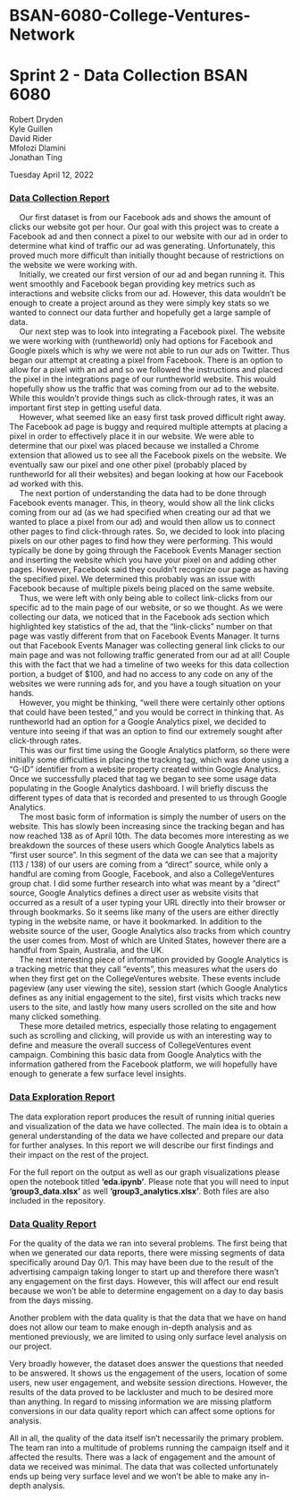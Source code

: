# BSAN-6080-College-Ventures-Network


# Sprint 2 - Data Collection BSAN 6080


Robert Dryden <br />
Kyle Guillen <br />
David Rider <br />
Mfolozi Dlamini <br />
Jonathan Ting <br />



Tuesday April 12, 2022 <br />

### <ins>Data Collection Report</ins>

&emsp; Our first dataset is from our Facebook ads and shows the amount of clicks our website got per hour. 
Our goal with this project was to create a Facebook ad and then connect a pixel to our website with our ad in order to determine what kind of traffic our ad was generating. Unfortunately, this proved much more difficult than initially thought because of restrictions on the website we were working with. <br />
&emsp; Initially, we created our first version of our ad and began running it. This went smoothly and Facebook began providing key metrics such as interactions and website clicks from our ad. However, this data wouldn’t be enough to create a project around as they were simply key stats so we wanted to connect our data further and hopefully get a large sample of data. <br />
&emsp; Our next step was to look into integrating a Facebook pixel. The website we were working with (runtheworld) only had options for Facebook and Google pixels which is why we were not able to run our ads on Twitter. Thus began our attempt at creating a pixel from Facebook. There is an option to allow for a pixel with an ad and so we followed the instructions and placed the pixel in the integrations page of our runtheworld website. This would hopefully show us the traffic that was coming from our ad to the website. While this wouldn’t provide things such as click-through rates, it was an important first step in getting useful data. <br />
&emsp; However, what seemed like an easy first task proved difficult right away. The Facebook ad page is buggy and required multiple attempts at placing a pixel in order to effectively place it in our website. We were able to determine that our pixel was placed because we installed a Chrome extension that allowed us to see all the Facebook pixels on the website. We eventually saw our pixel and one other pixel (probably placed by runtheworld for all their websites) and began looking at how our Facebook ad worked with this. <br />
&emsp; The next portion of understanding the data had to be done through Facebook events manager. This, in theory, would show all the link clicks coming from our ad (as we had specified when creating our ad that we wanted to place a pixel from our ad) and would then allow us to connect other pages to find click-through rates. So, we decided to look into placing pixels on our other pages to find how they were performing. This would typically be done by going through the Facebook Events Manager section and inserting the website which you have your pixel on and adding other pages. However, Facebook said they couldn’t recognize our page as having the specified pixel. We determined this probably was an issue with Facebook because of multiple pixels being placed on the same website. <br />
&emsp; Thus, we were left with only being able to collect link-clicks from our specific ad to the main page of our website, or so we thought. As we were collecting our data, we noticed that in the Facebook ads section which highlighted key statistics of the ad, that the “link-clicks” number on that page was vastly different from that on Facebook Events Manager. It turns out that Facebook Events Manager was collecting general link clicks to our main page and was not following traffic generated from our  ad at all! Couple this with the fact that we had a timeline of two weeks for this data collection portion, a budget of $100, and had no access to any code on any of the websites we were running ads for, and you have a tough situation on your hands.<br />
&emsp; However, you might be thinking, “well there were certainly other options that could have been tested,” and you would be correct in thinking that. As runtheworld had an option for a Google Analytics pixel, we decided to venture into seeing if that was an option to find our extremely sought after click-through rates. <br />
&emsp; This was our first time using the Google Analytics platform, so there were initially some difficulties in placing the tracking tag, which was done using a “G-ID” identifier from a website property created within Google Analytics. Once we successfully placed that tag we began to see some usage data populating in the Google Analytics dashboard. I will briefly discuss the different types of data that is recorded and presented to us through Google Analytics. <br />
&emsp; The most basic form of information is simply the number of users on the website. This has slowly been increasing since the tracking began and has now reached 138 as of April 10th. The data becomes more interesting as we breakdown the sources of these users which Google Analytics labels as “first user source”. In this segment of the data we can see that a majority (113 / 138) of our users are coming from a “direct” source, while only a handful are coming from Google, Facebook, and also a CollegeVentures group chat. I did some further research into what was meant by a “direct” source, Google Analytics defines a direct user as website visits that occurred as a result of a user typing your URL directly into their browser or through bookmarks. So it seems like many of the users are either directly typing in the website name, or have it bookmarked. In addition to the website source of the user, Google Analytics also tracks from which country the user comes from. Most of which are United States, however there are a handful from Spain, Australia, and the UK. <br />
&emsp; The next interesting piece of information provided by Google Analytics is a tracking metric that they call “events”, this measures what the users do when they first get on the CollegeVentures website. These events include pageview (any user viewing the site), session start (which Google Analytics defines as any initial engagement to the site), first visits which tracks new users to the site, and lastly how many users scrolled on the site and how many clicked something. <br />
&emsp; These more detailed metrics, especially those relating to engagement such as scrolling and clicking, will provide us with an interesting way to define and measure the overall success of CollegeVentures event campaign. Combining this basic data from Google Analytics with the information gathered from the Facebook platform, we will hopefully have enough to generate a few surface level insights. <br />

###  <ins> Data Exploration Report </ins>
The data exploration report produces the result of running initial queries and visualization of the data we have collected. The main idea is to obtain a general understanding of the data we have collected and prepare our data for further analyses. In this report we will describe our first findings and their impact on the rest of the project. <br />

For the full report on the output as well as our graph visualizations please open the notebook titled **‘eda.ipynb’**. Please note that you will need to input **‘group3_data.xlsx’** as well **‘group3_analytics.xlsx’**. Both files are also included in the repository. <br />


###  <ins> Data Quality Report </ins>
For the quality of the data we ran into several problems.  The first being that when we generated our data reports, there were missing segments of data specifically around Day 0/1. This may have been due to the result of the advertising campaign taking longer to start up and therefore there wasn’t any engagement on the first days.  However, this will affect our end result because we won’t be able to determine engagement on a day to day basis from the days missing. 

Another problem with the data quality is that the data that we have on hand does not allow our team to make enough in-depth analysis and as mentioned previously, we are limited to using only surface level analysis on our project. 

Very broadly however, the dataset does answer the questions that needed to be answered.  It shows us the engagement of the users, location of some users, new user engagement, and website session directions.  However, the results of the data proved to be lackluster and much to be desired more than anything.   In regard to missing information we are missing platform conversions in our data quality report which can affect some options for analysis.

All in all, the quality of the data itself isn’t necessarily the primary problem.  The team ran into a multitude of problems running the campaign itself and it affected the results.  There was a lack of engagement and the amount of data we received was minimal.  The data that was collected unfortunately ends up being very surface level and we won’t be able to make any in-depth analysis. 

